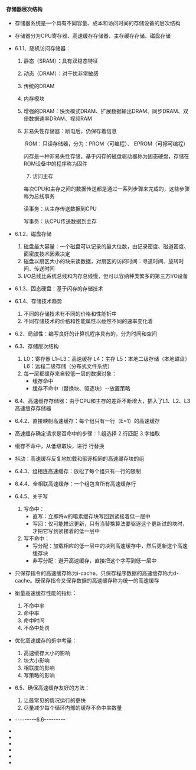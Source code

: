 #### 存储器层次结构

- 存储器系统是一个具有不同容量、成本和访问时间的存储设备的层次结构

- 存储器分为CPU寄存器、高速缓存存储器、主存缓存存储、磁盘存储

- 6.1.1、随机访问存储器：

    1. 静态（SRAM）：具有双稳态特征

    2. 动态（DRAM）：对干扰非常敏感

    3. 传统的DRAM 

    4. 内存模块

    5. 增强的DRAM：快页模式DRAM、扩展数据输出DRAM、同步DRAM、双倍数据速率DRAM、视频RAM

    6. 非易失性存储器：断电后，仍保存着信息

       ​      ROM：只读存储器，分为：PROM（可编程）、   EPROM（可擦可编程）

       闪存是一种非易失性存储，基于闪存的磁盘驱动器称为固态硬盘，存储在ROM设备中的程序称为固件

  		7. 访问主存

       每次CPU和主存之间的数据传送都是通过一系列步骤来完成的，这些步骤称为总线事务

       读事务：从主存传送数据到CPU

       写事务：从CPU传送数据到主存

- 6.1.2、磁盘存储

  	1. 磁盘最大容量：一个磁盘可以记录的最大位数，由记录密度、磁道密度、面密度技术因素决定
   	2.  磁盘以扇区大小的块来读数据，对扇区的访问时间：寻道时间、旋转时间、传送时间
   	3. I/O总线比系统总线和内存总线慢，但可以容纳种类繁多的第三方I/O设备

- 6.1.3、固态硬盘：基于闪存的存储技术

- 6.1.4、存储技术趋势

  	1. 不同的存储技术有不同的价格和性能折中
   	2. 不同存储技术的价格和性能属性以截然不同的速率变化着

- 6.2、局部性：编写良好的计算机程序具有的，分为时间和空间

- 6.3、存储层次结构

  	1. L0：寄存器     L1~L3：高速缓存 L4：主存  L5：本地二级存储（本地磁盘） L6：远程二级存储（分布式文件系统）
   	2. 每一层都缓存来自较低一层的数据对象：
       - 缓存命中
       - 缓存不命中（替换块、驱逐块）--放置策略

- 6.4、高速缓存存储器：由于CPU和主存的差距不断增大，插入了L1、L2、L3高速缓存存储器

- 6.4.2、直接映射高速缓存：每个组只有一行（E=1）的高速缓存

- 高速缓存确定请求是否命中的步骤：1.组选择   2.行匹配  3.字抽取

- 缓存不命中，从低级取块，进行 行替换

- 抖动：高速缓存反复地加载和驱逐相同的高速缓存块的组

- 6.4.3、组相连高速缓存：放松了每个组只有一行的限制

- 6.4.4、全相联高速缓存：一个组包含所有高速缓存行

- 6.4.5、关于写

   	1. 写命中：
       	- 直写：立即将w的噶素缓存块写回到紧接着低一层中
       	- 写回：仅可能推迟更新，只有当替换算法要驱逐这个更新过的块时，才把它写到紧接着的低一层中
   	2. 写不命中：
       	- 写分配：加载相应的低一层中的块到高速缓存中，然后更新这个高速缓存块
       	- 非写分配：避开高速缓存，直接把这个字写到低一层中

- 只保存指令的高速缓存称为i-cache。只保存程序数据的高速缓存称为d-cache。既保存指令又保存数据的高速缓存称为统一的高速缓存

- 衡量高速缓存性能的指标：

  	1. 不命中率
   	2. 命中率
   	3. 命中时间
   	4. 不命中处罚

- 优化高速缓存的折中考量：

  	1. 高速缓存大小的影响
   	2. 块大小影响
   	3. 相联度的影响
   	4. 写策略的影响

- 6.5、确保高速缓存友好的方法：

  	1. 让最常见的情况运行的更快
   	2. 尽量减少每个循环内部的缓存不命中率数量

- ---------6.6---------

- 

- 

- 

- 

- 

- 

  

  

  

  


